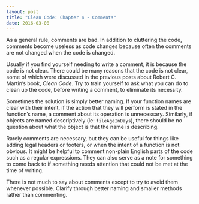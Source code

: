```yaml
---
layout: post
title: "Clean Code: Chapter 4 - Comments"
date: 2016-03-08
---
```


As a general rule, comments are bad. In addition to cluttering the code, comments become useless as code changes because often the comments are not changed when the code is changed. 

Usually if you find yourself needing to write a comment, it is because the code is not clear. There could be many reasons that the code is not clear, some of which were discussed in the previous posts about Robert C. Martin’s book, *Clean Code*. Try to train yourself to ask what you can do to clean up the code, before writing a comment, to eliminate its necessity.

Sometimes the solution is simply better naming. If your function names are clear with their intent, if the action that they will perform is stated in the function’s name, a comment about its operation is unnecessary. Similarly, if objects are named descriptively (ie: `fileAgeInDays`), there should be no question about what the object is that the name is describing. 

Rarely comments are necessary, but they can be useful for things like adding legal headers or footers, or when the intent of a function is not obvious. It might be helpful to comment non-plain English parts of the code such as a regular expressions. They can also serve as a note for something to come back to if something needs attention that could not be met at the time of writing. 

There is not much to say about comments except to try to avoid them whenever possible. Clarify through better naming and smaller methods rather than commenting. 
